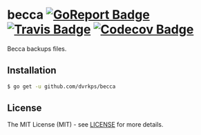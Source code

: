 # becca [![GoReport Badge]][GoReport] [![Travis Badge]][Travis] [![Codecov Badge]][Codecov]

[GoReport]: https://goreportcard.com/report/github.com/dvrkps/becca
[GoReport Badge]: https://goreportcard.com/badge/github.com/dvrkps/becca
[Travis]: https://travis-ci.org/dvrkps/becca
[Travis Badge]: https://travis-ci.org/dvrkps/becca.svg
[Codecov]: https://codecov.io/gh/dvrkps/becca
[Codecov Badge]: https://codecov.io/gh/dvrkps/becca/branch/master/graph/badge.svg

Becca backups files.

## Installation

```bash
$ go get -u github.com/dvrkps/becca
```

## License

The MIT License (MIT) - see [LICENSE](LICENSE) for more details.
